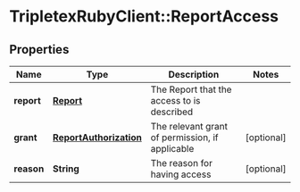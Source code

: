 # TripletexRubyClient::ReportAccess

## Properties
Name | Type | Description | Notes
------------ | ------------- | ------------- | -------------
**report** | [**Report**](Report.md) | The Report that the access to is described | 
**grant** | [**ReportAuthorization**](ReportAuthorization.md) | The relevant grant of permission, if applicable | [optional] 
**reason** | **String** | The reason for having access | [optional] 


